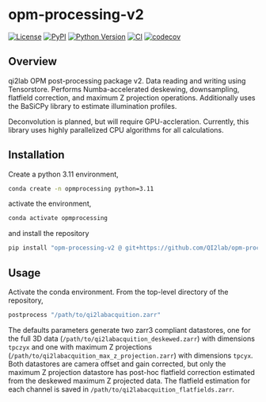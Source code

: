 # opm-processing-v2

[![License](https://img.shields.io/pypi/l/opm-processing-v2.svg?color=green)](https://github.com/qi2lab/opm-processing-v2/raw/main/LICENSE)
[![PyPI](https://img.shields.io/pypi/v/opm-processing-v2.svg?color=green)](https://pypi.org/project/opm-processing-v2)
[![Python Version](https://img.shields.io/pypi/pyversions/opm-processing-v2.svg?color=green)](https://python.org)
[![CI](https://github.com/qi2lab/opm-processing-v2/actions/workflows/ci.yml/badge.svg)](https://github.com/qi2lab/opm-processing-v2/actions/workflows/ci.yml)
[![codecov](https://codecov.io/gh/qi2lab/opm-processing-v2/branch/main/graph/badge.svg)](https://codecov.io/gh/qi2lab/opm-processing-v2)

## Overview 

qi2lab OPM post-processing package v2. Data reading and writing using Tensorstore. Performs Numba-accelerated deskewing, downsampling, flatfield correction, and maximum Z projection operations. Additionally uses the BaSiCPy library to estimate illumination profiles. 

Deconvolution is planned, but will require GPU-accleration. Currently, this library uses highly parallelized CPU algorithms for all calculations.

## Installation

Create a python 3.11 environment,
```bash
conda create -n opmprocessing python=3.11
```

activate the environment,
```bash
conda activate opmprocessing
```

and install the repository
```bash
pip install "opm-processing-v2 @ git+https://github.com/QI2lab/opm-processing-v2"
```

## Usage

Activate the conda environment. From the top-level directory of the repository,
```bash
postprocess "/path/to/qi2labacquition.zarr"
```

The defaults parameters generate two zarr3 compliant datastores, one for the full 3D data (`/path/to/qi2labacquition_deskewed.zarr`) with dimensions `tpczyx` and one with maximum Z projections (`/path/to/qi2labacquition_max_z_projection.zarr`) with dimensions `tpcyx`. Both datastores are camera offset and gain corrected, but only the maximum Z projection datastore has post-hoc flatfield correction estimated from the deskewed maximum Z projected data. The flatfield estimation for each channel is saved in `/path/to/qi2labacquition_flatfields.zarr`.